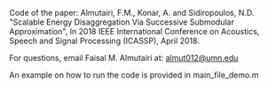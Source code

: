 Code of the paper: 
Almutairi, F.M., Konar, A. and Sidiropoulos, N.D. "Scalable Energy Disaggregation Via Successive Submodular Approximation", 
In 2018 IEEE International Conference on Acoustics, Speech and Signal Processing (ICASSP), April 2018.

For questions, email Faisal M. Almutairi at: almut012@umn.edu

An example on how to run the code is provided in main_file_demo.m
